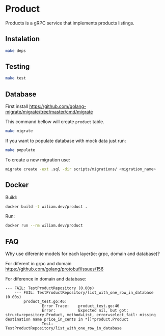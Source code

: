 # Product

Products is a gRPC service that implements products listings.

## Instalation

```bash
make deps
```

## Testing

```bash
make test
```

## Database


First install https://github.com/golang-migrate/migrate/tree/master/cmd/migrate

This command bellow will create `product` table.

```bash
make migrate
```

If you want to populate database with mock data just run:

```bash
make populate
```

To create a new migration use:

```bash
migrate create -ext .sql -dir scripts/migrations/ <migration_name>
```

## Docker

Build:

```bash
docker build -t wiliam.dev/product .
```

Run:

```bash
docker run --rm wiliam.dev/product
```

## FAQ

Why use diferente models for each layer(ie: grpc, domain and database)?


For diferent in grpc and domain https://github.com/golang/protobuf/issues/156


For diference in domain and database:
```
--- FAIL: TestProductRepository (0.00s)
    --- FAIL: TestProductRepository/list_with_one_row_in_database (0.00s)
        product_test.go:46:
                Error Trace:    product_test.go:46
                Error:          Expected nil, but got: struct=repository.Product, method=List, error=select_fail: missing destination name price_in_cents in *[]*product.Product
                Test:           TestProductRepository/list_with_one_row_in_database
```
